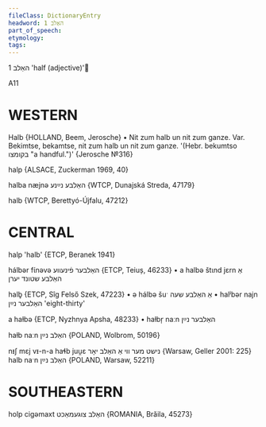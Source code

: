```yaml
---
fileClass: DictionaryEntry
headword: האַלב 1
part_of_speech: 
etymology: 
tags: 
---
```

האַלב 1
'half (adjective)'

A11

WESTERN
========

Halb {HOLLAND, Beem, Jerosche}
	•	Nit zum halb un nit zum ganze. Var. Bekimtse, bekamtse, nit zum halb un nit zum ganze. '(Hebr. bekumtso בקומצו "a handful.")' {Jerosche №316}

halp {ALSACE, Zuckerman 1969, 40}

halba næjnə האַלבע נײַנע {WTCP, Dunajská Streda, 47179}

halb {WTCP, Berettyó-Újfalu, 47212}

CENTRAL
========

halp 'halb' {ETCP, Beranek 1941}

hálbər fɩ́nəvə האַלבער פֿינעווע {ETCP, Teiuș, 46233}
	•	a halbə štɩnd jɛrn אַ האַלבע שטונד יערן 

halb̥ {ETCP, Sîg Felső Szek, 47223}
	•	ə hálbə šuˑ אַ האַלבע שעה
	•	halʲbər najn האַלבער נײַן 'eight-thirty'

a haɫbə {ETCP, Nyzhnya Apsha, 48233}
	•	haɫbr̩ naːn האַלבער נײַן

haɫb naːn האַלב נײַן {POLAND, Wolbrom, 50196}

nᵻʃ mɛj vᵻ-n-a haɬb juu̯ɛ נישט מער ווי אַ האַלב יאָר  {Warsaw, Geller 2001: 225}
halb naˑn האַלב נײַן {POLAND, Warsaw, 52211}

SOUTHEASTERN
==============

holp cigəmaxt האַלב צוגעמאַכט {ROMANIA, Brăila, 45273}
